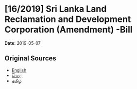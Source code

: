 # [16/2019] Sri Lanka Land Reclamation and Development Corporation (Amendment) -Bill

**Date:** 2019-05-07

## Original Sources

- [English](https://documents.gov.lk/view/bills/2019/5/16-2019_E.pdf)
- [සිංහල](https://documents.gov.lk/view/bills/2019/5/16-2019_S.pdf)
- [தமிழ்](https://documents.gov.lk/view/bills/2019/5/16-2019_T.pdf)
